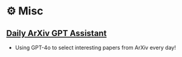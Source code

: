 # ⚙️ Misc

## [**Daily ArXiv GPT Assistant**](https://jackyfl.github.io/gpt_paper_assistant/)
- Using GPT-4o to select interesting papers from ArXiv every day! 